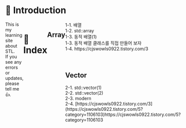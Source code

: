 <div align="left">

# 📑 Introduction <br/>
<div style="display:flex; flex-direction:row;">
This is my learning site about STL.<br/>
If you see any errors or updates, please tell me👍.<br/>

<br/>
<br/>

# 🌲 Index <br/>
## Array <br/>
<div align="left">
1-1. 배열 <br/>
1-2. std::array <br/>
1-3. 동적 배열(1) <br/>
1-3. 동적 배열 클래스를 직접 만들어 보자 <br/>
1-4. https://cjswowls0922.tistory.com/3 <br/>

<br/>
<br/>

## Vector <br/>
<div align="left">
2-1. std::vector(1) <br/>
2-2. std::vector(2) <br/>
2-3. modern <br/>
2-4. [https://cjswowls0922.tistory.com/3](https://cjswowls0922.tistory.com/5?category=1106103)https://cjswowls0922.tistory.com/5?category=1106103 <br/>



<br/>
</div><br>
